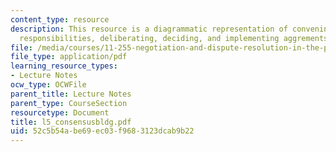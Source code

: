 ```yaml
---
content_type: resource
description: This resource is a diagrammatic representation of convening, clarifying
  responsibilities, deliberating, deciding, and implementing aggrements.
file: /media/courses/11-255-negotiation-and-dispute-resolution-in-the-public-sector-spring-2005/52c5b54abe69ec03f9683123dcab9b22_l5_consensusbldg.pdf
file_type: application/pdf
learning_resource_types:
- Lecture Notes
ocw_type: OCWFile
parent_title: Lecture Notes
parent_type: CourseSection
resourcetype: Document
title: l5_consensusbldg.pdf
uid: 52c5b54a-be69-ec03-f968-3123dcab9b22
---
```

